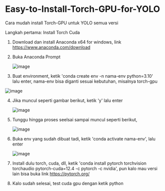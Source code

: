 # Easy-to-Install-Torch-GPU-for-YOLO
Cara mudah install Torch-GPU untuk YOLO semua versi

Langkah pertama: Install Torch Cuda
1. Download dan install Anaconda x64 for windows, link https://www.anaconda.com/download
2. Buka Anaconda Prompt
   
   ![image](https://github.com/user-attachments/assets/35b0c59a-775a-41bd-aa4c-26bbcf16cdff)
   
3. Buat environment, ketik 'conda create env -n nama-env python=3.10' lalu enter, nama-env bisa diganti sesuai kebutuhan, misalnya torch-gpu
   
![image](https://github.com/user-attachments/assets/0cc60d5b-abf1-45d5-bdb1-cb1185d7c9d1)

4. Jika muncul seperti gambar berikut, ketik 'y' lalu enter

   ![image](https://github.com/user-attachments/assets/ab2d0500-74ea-40cb-ae3c-10db66a84d23)

5. Tunggu hingga proses seelsai sampai muncul seperti berikut,

   ![image](https://github.com/user-attachments/assets/dd8075df-f332-43ce-b618-0b6d18c10ec0)

6. Buka env yang sudah dibuat tadi, ketik 'conda activate nama-env', lalu enter

   ![image](https://github.com/user-attachments/assets/2578b8ec-dd8f-4c7a-823b-47ea7cb8c33a)

6. Install dulu torch, cuda, dll, ketik 'conda install pytorch torchvision torchaudio pytorch-cuda=12.4 -c pytorch -c nvidia', pun kalo mau versi lain bisa buka link https://pytorch.org/
7. Kalo sudah selesai, test cuda gpu dengan ketik python

